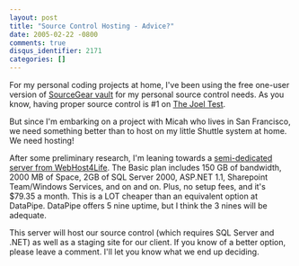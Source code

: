 ```yaml
---
layout: post
title: "Source Control Hosting - Advice?"
date: 2005-02-22 -0800
comments: true
disqus_identifier: 2171
categories: []
---
```

For my personal coding projects at home, I've been using the free
one-user version of [SourceGear vault](http://www.sourcegear.com/vault/)
for my personal source control needs. As you know, having proper source
control is \#1 on [The Joel
Test](http://www.joelonsoftware.com/articles/fog0000000043.html).

But since I'm embarking on a project with Micah who lives in San
Francisco, we need something better than to host on my little Shuttle
system at home. We need hosting!

After some preliminary research, I'm leaning towards a [semi-dedicated
server from WebHost4Life](http://www.webhost4life.com/manageddedi.asp).
The Basic plan includes 150 GB of bandwidth, 2000 MB of Space, 2GB of
SQL Server 2000, ASP.NET 1.1, Sharepoint Team/Windows Services, and on
and on. Plus, no setup fees, and it's \$79.35 a month. This is a LOT
cheaper than an equivalent option at DataPipe. DataPipe offers 5 nine
uptime, but I think the 3 nines will be adequate.

This server will host our source control (which requires SQL Server and
.NET) as well as a staging site for our client. If you know of a better
option, please leave a comment. I'll let you know what we end up
deciding.

